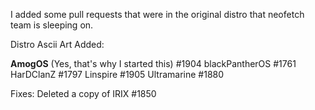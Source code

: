 I added some pull requests that were in the original distro that neofetch team is sleeping on. 

Distro Ascii Art Added:

**AmogOS**  (Yes, that's why I started this) #1904
blackPantherOS #1761
HarDClanZ #1797
Linspire #1905 
Ultramarine #1880

Fixes:
Deleted a copy of IRIX #1850
